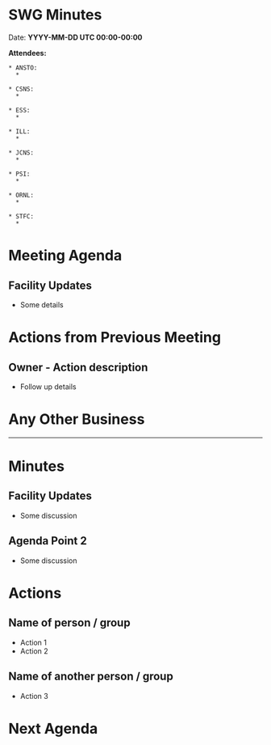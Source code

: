 # SWG Minutes

Date: **YYYY-MM-DD UTC 00:00-00:00**

**Attendees:**
```
* ANSTO:
  *

* CSNS:
  *

* ESS:
  *

* ILL:
  *

* JCNS:
  *

* PSI:
  *

* ORNL:
  *

* STFC:
  *
```

# Meeting Agenda

## Facility Updates
- Some details

# Actions from Previous Meeting

## Owner - Action description
- Follow up details

# Any Other Business

------------

# Minutes

## Facility Updates
- Some discussion

## Agenda Point 2
- Some discussion


# Actions

## Name of person / group
- Action 1
- Action 2

## Name of another person / group
- Action 3

# Next Agenda
